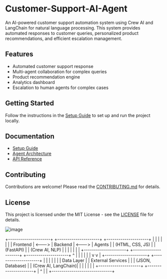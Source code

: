 # Customer-Support-AI-Agent
An AI-powered customer support automation system using Crew AI and LangChain for natural language processing. This system provides automated responses to customer queries, personalized product recommendations, and efficient escalation management.

## Features

- Automated customer support response
- Multi-agent collaboration for complex queries
- Product recommendation engine
- Analytics dashboard
- Escalation to human agents for complex cases

## Getting Started

Follow the instructions in the [Setup Guide](docs/SetupGuide.md) to set up and run the project locally.

## Documentation

- [Setup Guide](docs/SetupGuide.md)
- [Agent Architecture](docs/AgentArchitecture.md)
- [API Reference](docs/APIReference.md)

## Contributing

Contributions are welcome! Please read the [CONTRIBUTING.md](CONTRIBUTING.md) for details.

## License

This project is licensed under the MIT License - see the [LICENSE](LICENSE) file for details.

![image](https://github.com/user-attachments/assets/4ccd3b5b-6f81-49bf-8a4e-6d57c097d9ac)


+---------------------+        +---------------------+        +---------------------+
|                     |        |                     |        |                     |
|     Frontend        |  <---> |      Backend        |  <---> |      Agents         |
| (HTML, CSS, JS)     |        |    (FastAPI)        |        |  (Crew AI, NLP)     |
|                     |        |                     |        |                     |
+---------------------+        +---------------------+        +---------------------+
         ^                              |                              |
         |                              |                              |
         |                              v                              v
         |                     +---------------------+        +---------------------+
         |                     |                     |        |                     |
         |                     |    Data Layer       |        |  External Services  |
         |                     |  (JSON, Database)   |        |  (Crew AI, LangChain)|
         |                     |                     |        |                     |
         |                     +---------------------+        +---------------------+
         |                              ^
         |                              |
         +------------------------------+
